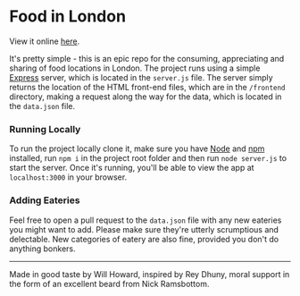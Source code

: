 # Food in London

View it online [here](https://food.willhoward.co.uk).

It's pretty simple - this is an epic repo for the consuming, appreciating and sharing of food locations in London. The project runs using a simple [Express](https://expressjs.com/) server, which is located in the ```server.js``` file. The server simply returns the location of the HTML front-end files, which are in the ```/frontend``` directory, making a request along the way for the data, which is located in the ```data.json``` file.

### Running Locally

To run the project locally clone it, make sure you have [Node](https://nodejs.org/en/download/) and [npm](https://www.npmjs.com/get-npm) installed, run ```npm i``` in the project root folder and then run ```node server.js``` to start the server. Once it's running, you'll be able to view the app at ```localhost:3000``` in your browser.

### Adding Eateries

Feel free to open a pull request to the ```data.json``` file with any new eateries you might want to add. Please make sure they're utterly scrumptious and delectable. New categories of eatery are also fine, provided you don't do anything bonkers.

---

Made in good taste by Will Howard, inspired by Rey Dhuny, moral support in the form of an excellent beard from Nick Ramsbottom.
